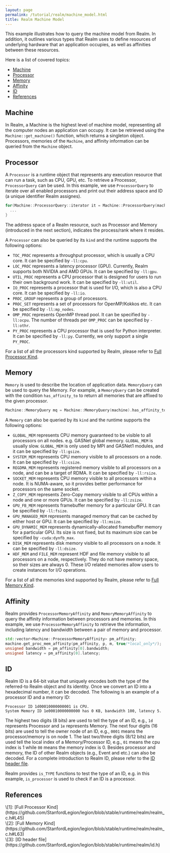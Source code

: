 ```yaml
---
layout: page
permalink: /tutorial/realm/machine_model.html
title: Realm Machine Model
---
```



This example illustrates how to query the machine model from Realm. In addition, it outlines 
various types that Realm uses to define resources of underlying hardware that an application 
occupies, as well as affinities between these resources.

Here is a list of covered topics:

* [Machine](#machine)
* [Processor](#processor)
* [Memory](#memory)
* [Affinity](#affinity)
* [ID](#id)
* [References](#references)

## Machine

In Realm, a Machine is the highest level of machine model, representing all the computer nodes an application can occupy. 
It can be retrieved using the `Machine::get_machine()` function, 
which returns a singleton object.
Processors, memories of the `Machine`, and affinity information can be queried from the `Machine` object.

## Processor

A `Processor` is a runtime object that represents any execution resource that can run a task, such as CPU, GPU, etc.
To retrieve a Processor, `ProcessorQuery` can be used. In this example, we use `ProcessorQuery` to iterate over all 
enabled processors and print out their address space and ID (a unique identifier Realm assignes).

```c++
for(Machine::ProcessorQuery::iterator it = Machine::ProcessorQuery(machine).begin(); it; ++it) {
  ...
}
```

The address space of a Realm resource, such as Processor and Memory (introduced in the next section), indicates the process/rank where it resides.

A `Processor` can also be queried by its `kind` and the runtime supports the following options:

- `TOC_PROC` represents a throughput processor, which is usually a CPU core. 
  It can be specified by `-ll:cpu`.
- `LOC_PROC` represents a latency processor (GPU).
  Currently, Realm supports both NVIDIA and AMD GPUs.
  It can be specified by `-ll:gpu`.
- `UTIL_PROC` represents a CPU processor that is designed for users to run their own background work.
  It can be specified by `-ll:util`.
- `IO_PROC` represents a processor that is used for I/O, which is also a CPU core. 
  It can be specified by `-ll:io`.
- `PROC_GROUP` represents a group of processors. 
- `PROC_SET` represents a set of processors for OpenMP/Kokkos etc. 
  It can be specified by `-ll:mp_nodes`.
- `OMP_PROC` represents OpenMP thread pool. 
  It can be specified by `-ll:ocpu`. 
  The number of threads per `OMP_PROC` can be specified by `-ll:othr`.
- `PY_PROC` represents a CPU processor that is used for Python interpreter. 
  It can be specified by `-ll:py`. 
  Currently, we only support a single `PY_PROC`.

For a list of all the processors kind supported by Realm, please refer to [Full Processor Kind](#full-proc-kind).

## Memory

`Memory` is used to describe the location of application data. `MemoryQuery` can be used to query 
the Memory. For example, a `MemoryQuery` can be created with the condition `has_affinity_to` to return 
all memories that are affixed to the given processor.

```c++
Machine::MemoryQuery mq = Machine::MemoryQuery(machine).has_affinity_to(p, 0, 0);
```

A `Memory` can also be queried by its `kind` and the runtime supports the following options:

- `GLOBAL_MEM` represents CPU memory guaranteed to be visible to all processors on all nodes.
  e.g. GASNet global memory. `GLOBAL_MEM` is usually slow. 
  `GLOBAL_MEM` is only used by MPI and GASNet1 modules, and it can be specified by `-ll:gsize`.
- `SYSTEM_MEM` represents CPU memory visible to all processors on a node.
  It can be specified by `-ll:csize`.
- `REGDMA_MEM` represents registered memory visible to all processors on a node, and can be a target of RDMA.
  It can be specified by `-ll:rsize`.
- `SOCKET_MEM` represents CPU memory visible to all processors within a node. 
  It is NUMA-aware, so it provides better performance for processors on the same socket.
- `Z_COPY_MEM` represents Zero-Copy memory visible to all CPUs within a node and one or more GPUs.
  It can be specified by `-ll:zsize`.
- `GPU_FB_MEM` represents framebuffer memory for a particular GPU.
  It can be specified by `-ll:fsize`.
- `GPU_MANAGED_MEM` represents managed memory that can be cached by either host or GPU.
  It can be specified by `-ll:msize`.
- `GPU_DYNAMIC_MEM` represents dynamically-allocated framebuffer memory for a particular GPU.
  Its size is not fixed, but its maximum size can be specified by `-cuda:dynfb_max`.
- `DISK_MEM` represents disk memory visible to all processors on a node.
  It can be specified by `-ll:dsize`.
- `HDF_MEM` and `FILE_MEM` represent HDF and file memory visible to all processors on a node, respectively. 
  They do not have memory space, so their sizes are always 0.
  These I/O related memories allow users to create instances for I/O operations. 

For a list of all the memories kind supported by Realm, please refer to [Full Memory Kind](#full-mem-kind).

## Affinity

Realm provides `ProcessorMemoryAffinity` and `MemoryMemoryAffinity` to query the affinity information
between processors and memories. In this example, we use `ProcessorMemoryAffinity` to retrieve the information,
including latency and bandwidth between a pair of memory and processor.

```c++
std::vector<Machine::ProcessorMemoryAffinity> pm_affinity;
machine.get_proc_mem_affinity(pm_affinity, p, m, true/*local_only*/);
unsigned bandwidth = pm_affinity[0].bandwidth;
unsigned latency = pm_affinity[0].latency;
``` 

## ID

Realm ID is a 64-bit value that uniquely encodes both the type of the referred-to Realm object and its identity.
Once we convert an ID into a hexadecimal number, it can be decoded. The following is an example of a processor ID 
and a memory ID:

```
Processor ID 1d00010000000001 is CPU.
System Memory ID 1e00010000000000 has 0 KB, bandwidth 100, latency 5.
```
The highest two digits (8 bits) are used to tell the type of an ID, e.g., `1d` represents Processor and `1e` represents Memory. 
The next four digits (16 bits) are used to tell the owner node of an ID, e.g., `0001` means the processor/memory is on
node 1. The last two/three digits (8/12 bits) are used tell the local index of a Memory/Processor ID, e.g., `01` means
the cpu index is 1 while `00` means the memory index is 0. 
Besides processor and memory, the ID of other Realm objects (e.g., Event and etc.) can also be decoded. 
For a complete introduction to Realm ID, please refer to the [ID header file](#id-header-file).

Realm provides `is_TYPE` functions to test the type of an ID, e.g. in this example, `is_processor` is used to check if an ID 
is a processor.

## References

<div id="full-proc-kind"></div>
\[1]: [Full Processor Kind](https://github.com/StanfordLegion/legion/blob/stable/runtime/realm/realm_c.h#L45)

<div id="full-mem-kind"></div>
\[2]: [Full Memory Kind](https://github.com/StanfordLegion/legion/blob/stable/runtime/realm/realm_c.h#L63)

<div id="id-header-file"></div>
\[3]: [ID header file](https://github.com/StanfordLegion/legion/blob/stable/runtime/realm/id.h)
